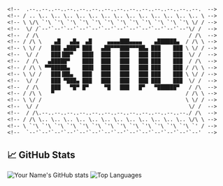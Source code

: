 ```txt
<!--  .--..--..--..--..--..--..--..--..--..--..--..--..--..--.  -->
<!-- / .. \.. \.. \.. \.. \.. \.. \.. \.. \.. \.. \.. \.. \.. \ -->
<!-- \ \/\ `'\ `'\ `'\ `'\ `'\ `'\ `'\ `'\ `'\ `'\ `'\ `'\ \/ / -->
<!--  \/ /`--'`--'`--'`--'`--'`--'`--'`--'`--'`--'`--'`--'\/ /  -->
<!--  / /\                                                / /\  -->
<!-- / /\ \    ▄█   ▄█▄  ▄█     ▄▄▄▄███▄▄▄▄    ▄██████▄  / /\ \ -->
<!-- \ \/ /   ███ ▄███▀ ███   ▄██▀▀▀███▀▀▀██▄ ███    ███ \ \/ / -->
<!--  \/ /    ███▐██▀   ███▌  ███   ███   ███ ███    ███  \/ /  -->
<!--  / /\   ▄█████▀    ███▌  ███   ███   ███ ███    ███  / /\  -->
<!-- / /\ \ ▀▀█████▄    ███▌  ███   ███   ███ ███    ███ / /\ \ -->
<!-- \ \/ /   ███▐██▄   ███   ███   ███   ███ ███    ███ \ \/ / -->
<!--  \/ /    ███ ▀███▄ ███   ███   ███   ███ ███    ███  \/ /  -->
<!--  / /\    ███   ▀█▀ █▀     ▀█   ███   █▀   ▀██████▀   / /\  -->
<!-- / /\ \   ▀                                          / /\ \ -->
<!-- \ \/ /                                              \ \/ / -->
<!--  \/ /                                                \/ /  -->
<!--  / /\.--..--..--..--..--..--..--..--..--..--..--..--./ /\  -->
<!-- / /\ \.. \.. \.. \.. \.. \.. \.. \.. \.. \.. \.. \.. \/\ \ -->
<!-- \ `'\ `'\ `'\ `'\ `'\ `'\ `'\ `'\ `'\ `'\ `'\ `'\ `'\ `' / -->
<!--  `--'`--'`--'`--'`--'`--'`--'`--'`--'`--'`--'`--'`--'`--'  -->
```

<!--START_SECTION:waka--> <!--END_SECTION:waka-->


## 📈 GitHub Stats

![Your Name's GitHub stats](https://github-readme-stats.vercel.app/api?username=kim0chi&show_icons=true&theme=default)
![Top Languages](https://github-readme-stats.vercel.app/api/top-langs/?username=kim0chi&layout=compact)

